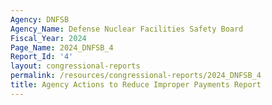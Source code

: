 ```yaml
---
Agency: DNFSB
Agency_Name: Defense Nuclear Facilities Safety Board
Fiscal_Year: 2024
Page_Name: 2024_DNFSB_4
Report_Id: '4'
layout: congressional-reports
permalink: /resources/congressional-reports/2024_DNFSB_4
title: Agency Actions to Reduce Improper Payments Report
---
```

